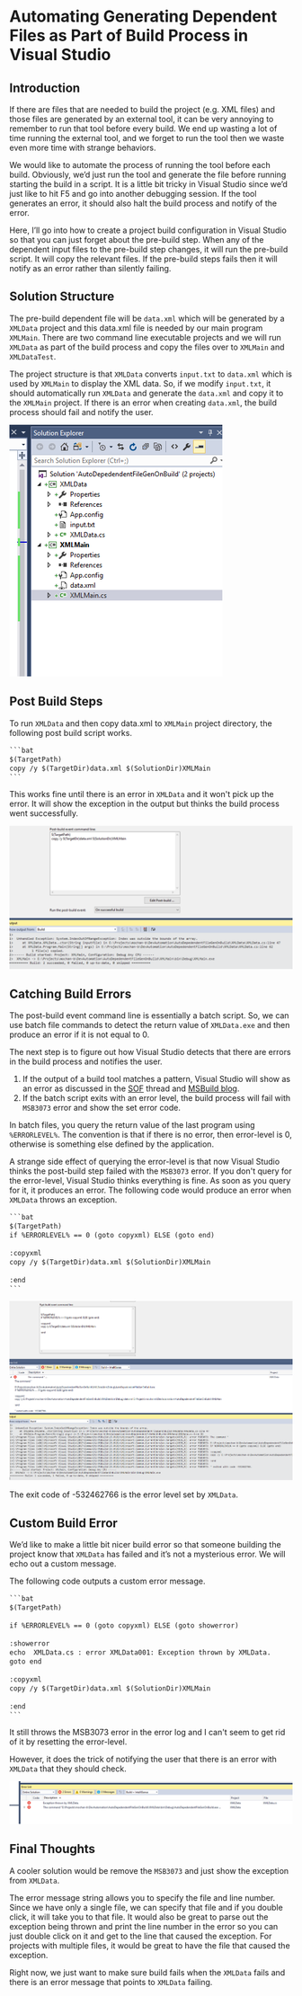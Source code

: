 # Automating Generating Dependent Files as Part of Build Process in Visual Studio

## Introduction

If there are files that are needed to build the project (e.g. XML files) and those files are generated by an external tool, it can be very annoying to remember to run that tool before every build. We end up wasting a lot of time running the external tool, and we forget to run the tool then we waste even more time with strange behaviors.

We would like to automate the process of running the tool before each build. Obviously, we’d just run the tool and generate the file before running starting the build in a script. It is a little bit tricky in Visual Studio since we’d just like to hit F5 and go into another debugging session. If the tool generates an error, it should also halt the build process and notify of the error.

Here, I’ll go into how to create a project build configuration in Visual Studio so that you can just forget about the pre-build step. When any of the dependent input files to the pre-build step changes, it will run the pre-build script. It will copy the relevant files. If the pre-build steps fails then it will notify as an error rather than silently failing.

## Solution Structure

The pre-build dependent file will be `data.xml` which will be generated by a `XMLData` project and this data.xml file is needed by our main program `XMLMain`. There are two command line executable projects and we will run `XMLData` as part of the build process and copy the files over to `XMLMain` and `XMLDataTest`.

The project structure is that `XMLData` converts `input.txt` to `data.xml` which is used by `XMLMain` to display the XML data. So, if we modify `input.txt`, it should automatically run `XMLData` and generate the `data.xml` and copy it to the `XMLMain` project. If there is an error when creating `data.xml`, the build process should fail and notify the user.

![Solution Structure](img/SolutionOverview.png "Solution Structure")

## Post Build Steps

To run `XMLData` and then copy data.xml to `XMLMain` project directory, the following post build script works.

    ```bat
    $(TargetPath)
    copy /y $(TargetDir)data.xml $(SolutionDir)XMLMain
    ```

This works fine until there is an error in `XMLData` and it won't pick up the error. It will show the exception in the output but thinks the build process went successfully.

![Success Despite Exceptions](img/ExceptionSuccess.png "Success Despite Exceptions")

## Catching Build Errors

The post-build event command line is essentially a batch script. So, we can use batch file commands to detect the return value of `XMLData.exe` and then produce an error if it is not equal to 0.

The next step is to figure out how Visual Studio detects that there are errors in the build process and notifies the user.

1. If the output of a build tool matches a pattern, Visual Studio will show as an error as discussed in the [SOF](https://stackoverflow.com/questions/3704549/visual-studio-post-build-event-throwing-errors) thread and [MSBuild blog](https://blogs.msdn.microsoft.com/msbuild/2006/11/02/msbuild-visual-studio-aware-error-messages-and-message-formats/).
2. If the batch script exits with an error level, the build process will fail with `MSB3073` error and show the set error code.

In batch files, you query the return value of the last program using `%ERRORLEVEL%`. The convention is that if there is no error, then error-level is 0, otherwise is something else defined by the application.

A strange side effect of querying the error-level is that now Visual Studio thinks the post-build step failed with the `MSB3073` error. If you don't query for the error-level, Visual Studio thinks everything is fine. As soon as you query for it, it produces an error. The following code would produce an error when `XMLData` throws an exception.

    ```bat
    $(TargetPath)
    if %ERRORLEVEL% == 0 (goto copyxml) ELSE (goto end)

    :copyxml
    copy /y $(TargetDir)data.xml $(SolutionDir)XMLMain

    :end
    ```

![Build Error MSB3073](img/MSB3073Error.png "Build Error MSB3073")

The exit code of -532462766 is the error level set by `XMLData`.

## Custom Build Error

We’d like to make a little bit nicer build error so that someone building the project know that `XMLData` has failed and it’s not a mysterious error. We will echo out a custom message.

The following code outputs a custom error message.

    ```bat
    $(TargetPath)

    if %ERRORLEVEL% == 0 (goto copyxml) ELSE (goto showerror)

    :showerror
    echo  XMLData.cs : error XMLData001: Exception thrown by XMLData.
    goto end

    :copyxml
    copy /y $(TargetDir)data.xml $(SolutionDir)XMLMain

    :end
    ```

It still throws the MSB3073 error in the error log and I can't seem to get rid of it by resetting the error-level.

However, it does the trick of notifying the user that there is an error with `XMLData` that they should check.

![Better Error](img/BetterError.png "Better Error")

## Final Thoughts

A cooler solution would be remove the `MSB3073` and just show the exception from `XMLData`.

The error message string allows you to specify the file and line number. Since we have only a single file, we can specify that file and if you double click, it will take you to that file. It would also be great to parse out the exception being thrown and print the line number in the error so you can just double click on it and get to the line that caused the exception. For projects with multiple files, it would be great to have the file that caused the exception.

Right now, we just want to make sure build fails when the `XMLData` fails and there is an error message that points to `XMLData` failing.
